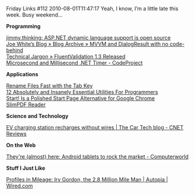 Friday Links #112
2010-08-01T11:47:17
Yeah, I know, I’m a little late this week. Busy weekend…

**Programming**

[jimmy.thinking: ASP.NET dynamic language support is open source ](http://blog.jimmy.schementi.com/2010/07/aspnet-dynamic-language-support-is-open.html?utm_source=feedburner&utm_medium=feed&utm_campaign=Feed%3A+jimmy-thinking+%28jimmy.thinking%29&utm_content=Google+Reader)   
[Joe White’s Blog » Blog Archive » MVVM and DialogResult with no code-behind ](http://blog.excastle.com/2010/07/25/mvvm-and-dialogresult-with-no-code-behind/)   
[Technical Jargon » FluentValidation 1.3 Released](http://www.jeremyskinner.co.uk/2010/07/26/fluentvalidation-1-3-released/)   
[Microsecond and Millisecond .NET Timer - CodeProject ](http://www.codeproject.com/KB/dotnet/MicroTimer.aspx)

**Applications**

[Rename Files Fast with the Tab Key](http://lifehacker.com/5597035/rename-files-fast-with-the-tab-key?utm_source=feedburner&utm_medium=feed&utm_campaign=Feed%3A+lifehacker%2Ffull+%28Lifehacker%29)   
[12 Absolutely and Insanely Essential Utilities For Programmers](http://jesseliberty.com/2010/07/29/12-absolutely-and-insanely-essential-utilities-for-programmers/?utm_source=feedburner&utm_medium=feed&utm_campaign=Feed%3A+JesseLiberty-SilverlightGeek+%28Jesse+Liberty+-+Silverlight+Geek%29&utm_content=Google+Reader)   
[Start! Is a Polished Start Page Alternative for Google Chrome](http://lifehacker.com/5599139/start-is-a-polished-start-page-alternative-for-google-chrome)   
[SlimPDF Reader ](http://www.investintech.com/resources/freetools/slimpdfreader/)

**Science and Technology**

[EV charging station recharges without wires | The Car Tech blog - CNET Reviews ](http://reviews.cnet.com/8301-13746_7-20012101-48.html?part=rss&subj=news&tag=2547-1_3-0-20)

**On the Web**

[They're (almost) here: Android tablets to rock the market - Computerworld](http://www.computerworld.com/s/article/9179904/They_re_almost_here_Android_tablets_to_rock_the_market?source=rss_news)

**Stuff I Just Like**

[Profiles in Mileage: Irv Gordon, the 2.8 Million Mile Man | Autopia | Wired.com](http://www.wired.com/autopia/2010/07/irv-gordon-2-8-million-mile-volvo/)
